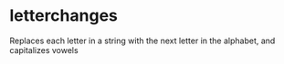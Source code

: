 # letterchanges
Replaces each letter in a string with the next letter in the alphabet, and capitalizes vowels
